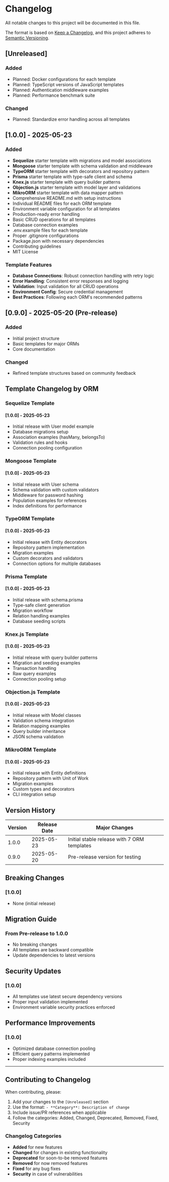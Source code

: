 # Changelog

All notable changes to this project will be documented in this file.

The format is based on [Keep a Changelog](https://keepachangelog.com/en/1.0.0/),
and this project adheres to [Semantic Versioning](https://semver.org/spec/v2.0.0.html).

## [Unreleased]

### Added
- Planned: Docker configurations for each template
- Planned: TypeScript versions of JavaScript templates
- Planned: Authentication middleware examples
- Planned: Performance benchmark suite

### Changed
- Planned: Standardize error handling across all templates

## [1.0.0] - 2025-05-23

### Added
- **Sequelize** starter template with migrations and model associations
- **Mongoose** starter template with schema validation and middleware
- **TypeORM** starter template with decorators and repository pattern
- **Prisma** starter template with type-safe client and schema
- **Knex.js** starter template with query builder patterns
- **Objection.js** starter template with model layer and validations
- **MikroORM** starter template with data mapper pattern
- Comprehensive README.md with setup instructions
- Individual README files for each ORM template
- Environment variable configuration for all templates
- Production-ready error handling
- Basic CRUD operations for all templates
- Database connection examples
- .env.example files for each template
- Proper .gitignore configurations
- Package.json with necessary dependencies
- Contributing guidelines
- MIT License

### Template Features
- **Database Connections**: Robust connection handling with retry logic
- **Error Handling**: Consistent error responses and logging
- **Validation**: Input validation for all CRUD operations
- **Environment Config**: Secure credential management
- **Best Practices**: Following each ORM's recommended patterns

## [0.9.0] - 2025-05-20 (Pre-release)

### Added
- Initial project structure
- Basic templates for major ORMs
- Core documentation

### Changed
- Refined template structures based on community feedback

## Template Changelog by ORM

### Sequelize Template

#### [1.0.0] - 2025-05-23
- Initial release with User model example
- Database migrations setup
- Association examples (hasMany, belongsTo)
- Validation rules and hooks
- Connection pooling configuration

### Mongoose Template

#### [1.0.0] - 2025-05-23
- Initial release with User schema
- Schema validation with custom validators
- Middleware for password hashing
- Population examples for references
- Index definitions for performance

### TypeORM Template

#### [1.0.0] - 2025-05-23
- Initial release with Entity decorators
- Repository pattern implementation
- Migration examples
- Custom decorators and validators
- Connection options for multiple databases

### Prisma Template

#### [1.0.0] - 2025-05-23
- Initial release with schema.prisma
- Type-safe client generation
- Migration workflow
- Relation handling examples
- Database seeding scripts

### Knex.js Template

#### [1.0.0] - 2025-05-23
- Initial release with query builder patterns
- Migration and seeding examples
- Transaction handling
- Raw query examples
- Connection pooling setup

### Objection.js Template

#### [1.0.0] - 2025-05-23
- Initial release with Model classes
- Validation schema integration
- Relation mapping examples
- Query builder inheritance
- JSON schema validation

### MikroORM Template

#### [1.0.0] - 2025-05-23
- Initial release with Entity definitions
- Repository pattern with Unit of Work
- Migration examples
- Custom types and decorators
- CLI integration setup

## Version History

| Version | Release Date | Major Changes |
|---------|-------------|---------------|
| 1.0.0   | 2025-05-23  | Initial stable release with 7 ORM templates |
| 0.9.0   | 2025-05-20  | Pre-release version for testing |

## Breaking Changes

### [1.0.0]
- None (initial release)

## Migration Guide

### From Pre-release to 1.0.0
- No breaking changes
- All templates are backward compatible
- Update dependencies to latest versions

## Security Updates

### [1.0.0]
- All templates use latest secure dependency versions
- Proper input validation implemented
- Environment variable security practices enforced

## Performance Improvements

### [1.0.0]
- Optimized database connection pooling
- Efficient query patterns implemented
- Proper indexing examples included

---

## Contributing to Changelog

When contributing, please:

1. Add your changes to the `[Unreleased]` section
2. Use the format: `- **Category**: Description of change`
3. Include issue/PR references when applicable
4. Follow the categories: Added, Changed, Deprecated, Removed, Fixed, Security

### Changelog Categories

- **Added** for new features
- **Changed** for changes in existing functionality
- **Deprecated** for soon-to-be removed features
- **Removed** for now removed features
- **Fixed** for any bug fixes
- **Security** in case of vulnerabilities
